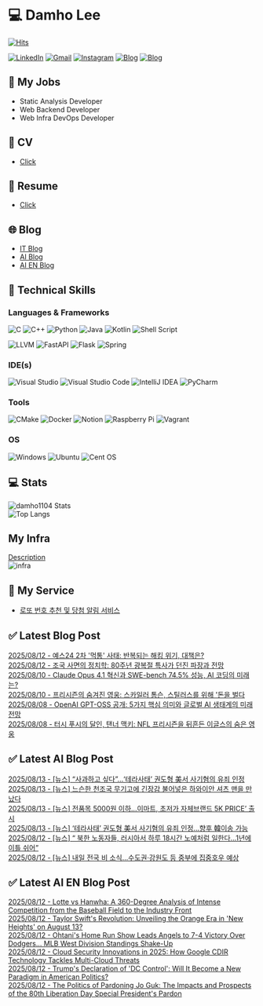 
# 💻 Damho Lee

[![Hits](https://hits.seeyoufarm.com/api/count/incr/badge.svg?url=https%3A%2F%2Fgithub.com%2Fdamho1104&count_bg=%233D9CC8&title_bg=%23555555&icon=&icon_color=%23E7E7E7&title=hits&edge_flat=false)](https://hits.seeyoufarm.com)  

[![LinkedIn](https://img.shields.io/badge/Linkedin-%230077B5.svg?style=flat&logo=linkedin&logoColor=white)](https://www.linkedin.com/in/damho1104/)
[![Gmail](https://img.shields.io/badge/Gmail-D14836?style=flat&logo=gmail&logoColor=white)](mailto:damho1104@gmail.com)
[![Instagram](https://img.shields.io/badge/Instargram-%23E4405F.svg?style=flat&logo=Instagram&logoColor=white)](https://www.instagram.com/damho1104/)
[![Blog](https://img.shields.io/badge/Blog-%23000000.svg?style=flat&logo=Tistory&logoColor=white)](https://dmomo.co.kr/)
[![Blog](https://img.shields.io/badge/Blog-%23000000.svg?style=flat&logo=WordPress&logoColor=white)](https://blog.ai.dmomo.co.kr/)

## 📃 My Jobs
- Static Analysis Developer
- Web Backend Developer
- Web Infra DevOps Developer

## 📰 CV
- [Click](https://resume.dmomo.net/damho.lee/resume)  

## 📘 Resume
- [Click](https://damho1104.notion.site/8af3191b9815406d95708d9a0cea5a9e)  

## 🌐 Blog
- [IT Blog](https://dmomo.co.kr/)
- [AI Blog](https://blog.ai.dmomo.co.kr/)
- [AI EN Blog](https://ai.trend.dmomo.co.kr/)

## 💪 Technical Skills
### Languages & Frameworks
![C](https://img.shields.io/badge/c-%2300599C.svg?style=flat&logo=c&logoColor=white)
![C++](https://img.shields.io/badge/c++-%2300599C.svg?style=flat&logo=c%2B%2B&logoColor=white)
![Python](https://img.shields.io/badge/Python-3776AB.svg?&style=flat&logo=Python&logoColor=white)
![Java](https://img.shields.io/badge/java-%23ED8B00.svg?style=flat&logo=openjdk&logoColor=white)
![Kotlin](https://img.shields.io/badge/Kotlin-%237F52FF.svg?style=flat&logo=Kotlin&logoColor=white)
![Shell Script](https://img.shields.io/badge/Shell_script-%23121011.svg?style=flat&logo=gnu-bash&logoColor=white)  
  
![LLVM](https://img.shields.io/badge/LLVM/Clang-000B1D.svg?&style=flat&logo=LLVM&logoColor=white)
![FastAPI](https://img.shields.io/badge/FastAPI-005571?style=flat&logo=fastapi)
![Flask](https://img.shields.io/badge/Flask-%23000.svg?style=flat&logo=flask&logoColor=white)
![Spring](https://img.shields.io/badge/Springboot-%236DB33F.svg?style=flat&logo=spring&logoColor=white)
  
  
### IDE(s)
![Visual Studio](https://img.shields.io/badge/Visual%20Studio-5C2D91.svg?style=flat&logo=visual-studio&logoColor=white) 
![Visual Studio Code](https://img.shields.io/badge/Visual%20Studio%20Code-0078d7.svg?style=flat&logo=visual-studio-code&logoColor=white)
![IntelliJ IDEA](https://img.shields.io/badge/IntelliJIDEA-000000.svg?style=flat&logo=intellij-idea&logoColor=white) 
![PyCharm](https://img.shields.io/badge/PyCharm-143?style=flat&logo=pycharm&logoColor=black&color=black&labelColor=green) 


### Tools
![CMake](https://img.shields.io/badge/CMake-%23008FBA.svg?style=flat&logo=cmake&logoColor=white)
![Docker](https://img.shields.io/badge/docker-%230db7ed.svg?style=flat&logo=docker&logoColor=white)
![Notion](https://img.shields.io/badge/Notion-%23000000.svg?style=flat&logo=notion&logoColor=white)
![Raspberry Pi](https://img.shields.io/badge/-RaspberryPi-C51A4A?style=flat&logo=Raspberry-Pi)
![Vagrant](https://img.shields.io/badge/Vagrant-%231563FF.svg?style=flat&logo=vagrant&logoColor=white)


### OS
![Windows](https://img.shields.io/badge/Windows-0078D6?style=flat&logo=windows&logoColor=white)
![Ubuntu](https://img.shields.io/badge/Ubuntu-E95420?style=flat&logo=ubuntu&logoColor=white)
![Cent OS](https://img.shields.io/badge/Cent%20OS-002260?style=flat&logo=centos&logoColor=F0F0F0)


## :computer: Stats
![damho1104 Stats](https://github-readme-stats.vercel.app/api?username=damho1104&hide=issues&show_icons=true&show=prs_merged,prs_merged_percentage&theme=chartreuse-dark)  
![Top Langs](https://github-readme-stats.vercel.app/api/top-langs/?username=damho1104&layout=compact&theme=chartreuse-dark)


## My Infra
[Description](https://dmomo.co.kr/444)  
![infra](https://nextcloud.dmomo.net/apps/files_sharing/publicpreview/EtWDB9RaEXyf4FT?file=/&fileId=142416&x=6016&y=3384&a=true&etag=eee0bc0c4308201c786211582fdbc678)  





## 📣 My Service
- [로또 번호 추천 및 당첨 알림 서비스](https://lotto.dmomo.co.kr/)  


## ✅ Latest Blog Post

[2025/08/12 - 예스24 2차 '먹통' 사태: 반복되는 해킹 위기, 대책은?](http://dmomo.co.kr/636) <br/>
[2025/08/12 - 조국 사면의 정치학: 80주년 광복절 특사가 던진 파장과 전망](http://dmomo.co.kr/635) <br/>
[2025/08/10 - Claude Opus 4.1 혁신과 SWE-bench 74.5% 성능, AI 코딩의 미래는?](http://dmomo.co.kr/634) <br/>
[2025/08/10 - 프리시즌의 숨겨진 영웅: 스카일러 톰슨, 스틸러스를 위해 '돈을 벌다](http://dmomo.co.kr/633) <br/>
[2025/08/08 - OpenAI GPT-OSS 공개: 5가지 핵심 의미와 글로벌 AI 생태계의 미래 전망](http://dmomo.co.kr/632) <br/>
[2025/08/08 - 터시 푸시의 달인, 탠너 맥키: NFL 프리시즌을 뒤흔든 이글스의 숨은 영웅](http://dmomo.co.kr/631) <br/>

## ✅ Latest AI Blog Post
[2025/08/13 - [뉴스] “사과하고 싶다”…‘테라사태’ 권도형 美서 사기혐의 유죄 인정](https://blog.ai.dmomo.co.kr/news/7912) <br/>
[2025/08/13 - [뉴스] 느슨한 천조국 무기고에 긴장감 불어넣은 하와이안 셔츠 맨을 만났다](https://blog.ai.dmomo.co.kr/news/7909) <br/>
[2025/08/13 - [뉴스] 전품목 5000원 이하…이마트, 초저가 자체브랜드 5K PRICE’ 출시](https://blog.ai.dmomo.co.kr/news/7906) <br/>
[2025/08/13 - [뉴스] ‘테라사태’ 권도형 美서 사기혐의 유죄 인정…향후 韓이송 가능](https://blog.ai.dmomo.co.kr/news/7903) <br/>
[2025/08/12 - [뉴스] “ 북한 노동자들, 러시아서 하루 18시간 노예처럼 일한다…1년에 이틀 쉬어”](https://blog.ai.dmomo.co.kr/news/7900) <br/>
[2025/08/12 - [뉴스] 내일 전국 비 소식…수도권·강원도 등 중부에 집중호우 예상](https://blog.ai.dmomo.co.kr/news/7897) <br/>

## ✅ Latest AI EN Blog Post
[2025/08/12 - Lotte vs Hanwha: A 360-Degree Analysis of Intense Competition from the Baseball Field to the Industry Front](https://ai.trend.dmomo.co.kr/2025/08/lotte-vs-hanwha-360-degree-analysis-of.html) <br/>
[2025/08/12 - Taylor Swift's Revolution: Unveiling the Orange Era in 'New Heights' on August 13?](https://ai.trend.dmomo.co.kr/2025/08/taylor-swifts-revolution-unveiling.html) <br/>
[2025/08/12 - Ohtani's Home Run Show Leads Angels to 7-4 Victory Over Dodgers... MLB West Division Standings Shake-Up](https://ai.trend.dmomo.co.kr/2025/08/ohtanis-home-run-show-leads-angels-to-7.html) <br/>
[2025/08/12 - Cloud Security Innovations in 2025: How Google CDIR Technology Tackles Multi-Cloud Threats](https://ai.trend.dmomo.co.kr/2025/08/cloud-security-innovations-in-2025-how.html) <br/>
[2025/08/12 - Trump's Declaration of 'DC Control': Will It Become a New Paradigm in American Politics?](https://ai.trend.dmomo.co.kr/2025/08/trumps-declaration-of-dc-control-will.html) <br/>
[2025/08/12 - The Politics of Pardoning Jo Guk: The Impacts and Prospects of the 80th Liberation Day Special President's Pardon](https://ai.trend.dmomo.co.kr/2025/08/the-politics-of-pardoning-jo-guk.html) <br/>
